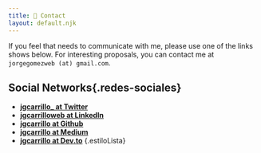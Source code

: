 ```yaml
---
title: 👴 Contact
layout: default.njk
---
```


If you feel that needs to communicate with me, please use one of the links shows below. For interesting proposals, you can contact me at `jorgegomezweb (at) gmail.com`.

## Social Networks{.redes-sociales}

-   **[jgcarrillo\_ at Twitter](https://twitter.com/jgcarrillo_)**
-   **[jgcarrilloweb at LinkedIn](https://es.linkedin.com/in/jgcarrilloweb)**
-   **[jgcarrillo at Github](https://github.com/jgcarrillo)**
-   **[jgcarrillo at Medium](https://medium.com/@jgcarrillo)**
-   **[jgcarrillo at Dev.to](https://dev.to/jgcarrillo)**
    {.estiloLista}
